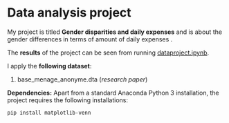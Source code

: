 # Data analysis project

My project is titled **Gender disparities and daily expenses** and is about the gender differences in terms of amount of daily expenses .

The **results** of the project can be seen from running [dataproject.ipynb](dataproject.ipynb).

I apply the **following dataset**:

1. base_menage_anonyme.dta (*research paper*) 

**Dependencies:** Apart from a standard Anaconda Python 3 installation, the project requires the following installations:

``pip install matplotlib-venn``
